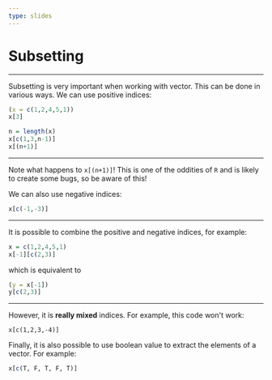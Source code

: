 ```yaml
---
type: slides
---
```


# Subsetting

---

Subsetting is very important when working with vector. This can be done in various ways. We can use positive indices:

```r
(x = c(1,2,4,5,1))
x[3]
```

```r
n = length(x)
x[c(1,3,n-1)]
x[(n+1)]
```

---

Note what happens to `x[(n+1)]`! This is one of the oddities of `R` and is likely to create some bugs, so be aware of this!

We can also use negative indices:

```r
x[c(-1,-3)]
```

---

It is possible to combine the positive and negative indices, for example:

```r
x = c(1,2,4,5,1)
x[-1][c(2,3)]
```

which is equivalent to

```r
(y = x[-1])
y[c(2,3)]
```

---

However, it is **really mixed** indices. For example, this code won't work:

```{r, eval=FALSE}
x[c(1,2,3,-4)]
```

Finally, it is also possible to use boolean value to extract the elements of a vector. For example:
```r
x[c(T, F, T, F, T)]
```
